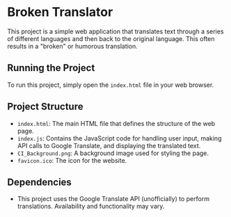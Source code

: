 # Broken Translator

This project is a simple web application that translates text through a series of different languages and then back to the original language. This often results in a "broken" or humorous translation.

## Running the Project

To run this project, simply open the `index.html` file in your web browser.

## Project Structure

*   `index.html`: The main HTML file that defines the structure of the web page.
*   `index.js`: Contains the JavaScript code for handling user input, making API calls to Google Translate, and displaying the translated text.
*   `CI_Background.png`: A background image used for styling the page.
*   `favicon.ico`: The icon for the website.

## Dependencies

*   This project uses the Google Translate API (unofficially) to perform translations. Availability and functionality may vary.
